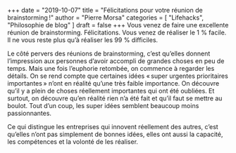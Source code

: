 +++
date        = "2019-10-07"
title       = "Félicitations pour votre réunion de brainstorming !"
author      = "Pierre Morsa"
categories  = [ "Lifehacks", "Philosophie de blog" ]
draft       = false
+++
Vous venez de faire une excellente réunion de brainstorming. Félicitations. Vous venez de réaliser le 1 % facile. Il ne vous reste plus qu’à réaliser les 99 % difficiles.

Le côté pervers des réunions de brainstorming, c’est qu’elles donnent l’impression aux personnes d’avoir accompli de grandes choses en peu de temps. Mais une fois l’euphorie retombée, on commence à regarder les détails. On se rend compte que certaines idées « super urgentes prioritaires importantes » n’ont en réalité qu’une très faible importance. On découvre qu’il y a plein de choses réellement importantes qui ont été oubliées. Et surtout, on découvre qu’en réalité rien n’a été fait et qu’il faut se mettre au boulot. Tout d’un coup, les super idées semblent beaucoup moins passionnantes.

Ce qui distingue les entreprises qui innovent réellement des autres, c’est qu’elles n’ont pas simplement de bonnes idées, elles ont aussi la capacité, les compétences et la volonté de les réaliser.
